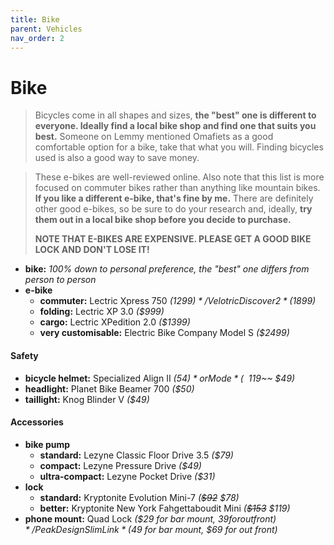 ```yaml
---
title: Bike
parent: Vehicles
nav_order: 2
---
```

# Bike

> Bicycles come in all shapes and sizes, **the "best" one is different to everyone. Ideally find a local bike shop and find one that suits you best.** Someone on Lemmy mentioned Omafiets as a good comfortable option for a bike, take that what you will. Finding bicycles used is also a good way to save money.

> These e-bikes are well-reviewed online. Also note that this list is more focused on commuter bikes rather than anything like mountain bikes. **If you like a different e-bike, that's fine by me.** There are definitely other good e-bikes, so be sure to do your research and, ideally, **try them out in a local bike shop before you decide to purchase.**
> 
> **NOTE THAT E-BIKES ARE EXPENSIVE. PLEASE GET A GOOD BIKE LOCK AND DON'T LOSE IT!**

- **bike:** *100% down to personal preference, the "best" one differs from person to person*
- **e-bike** 
	- **commuter:** Lectric Xpress 750 *($1299)* / Velotric Discover 2 *($1899)* 
	- **folding:** Lectric XP 3.0 *($999)*
	- **cargo:** Lectric XPedition 2.0 *($1399)*
	- **very customisable:** Electric Bike Company Model S *($2499)*

#### Safety

- **bicycle helmet:** Specialized Align II *($54)* or Mode *(~~$119~~ $49)*
- **headlight:** Planet Bike Beamer 700 *($50)*
- **taillight:** Knog Blinder V *($49)* 

#### Accessories

- **bike pump** 
	- **standard:** Lezyne Classic Floor Drive 3.5 *($79)*
	- **compact:** Lezyne Pressure Drive *($49)*
	- **ultra-compact:** Lezyne Pocket Drive *($31)*
- **lock** 
	- **standard:** Kryptonite Evolution Mini-7 *(~~$92~~ $78)*
	- **better:** Kryptonite New York Fahgettaboudit Mini *(~~$153~~ $119)*
- **phone mount:** Quad Lock *($29 for bar mount, $39 for out front)* / Peak Design SlimLink *($49 for bar mount, $69 for out front)*
